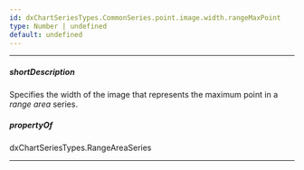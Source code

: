 ```yaml
---
id: dxChartSeriesTypes.CommonSeries.point.image.width.rangeMaxPoint
type: Number | undefined
default: undefined
---
```

---
##### shortDescription
Specifies the width of the image that represents the maximum point in a *range area* series.

##### propertyOf
dxChartSeriesTypes.RangeAreaSeries

---
